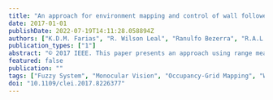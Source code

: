 ```yaml
---
title: "An approach for environment mapping and control of wall follower cellbot through monocular vision and fuzzy system"
date: 2017-01-01
publishDate: 2022-07-19T14:11:28.058894Z
authors: ["K.D.M. Farias", "R. Wilson Leal", "Ranulfo Bezerra", "R.A.L. Rabelo", "A.M. Santana"]
publication_types: ["1"]
abstract: "© 2017 IEEE. This paper presents an approach using range measurement through homography calculation to build 2D visual occupancy grid and control the robot through monocular vision. This approach is designed for a Cellbot architecture. The robot is equipped with wall following behavior to explore the environment, which enables the robot to trail objects contours, residing in the fuzzy control the responsibility to provide commands for the correct execution of the robot movements while facing the adversities in the environment. In this approach the Cellbot camera works as a sensor capable of correlating the images elements to the real world, thus the system is capable of finding the distances of the obstacles and that information is used for the occupancy grid mapping and for fuzzy control input. Experimental results with V-REP simulator are presented to validate the proposal, and the results were favorable to the use in robotics and in acceptable computing time."
featured: false
publication: ""
tags: ["Fuzzy System", "Monocular Vision", "Occupancy-Grid Mapping", "Wall-Following"]
doi: "10.1109/clei.2017.8226377"
---
```


